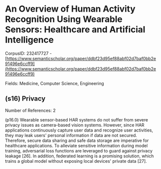 # An Overview of Human Activity Recognition Using Wearable Sensors: Healthcare and Artificial Intelligence

CorpusID: 232417727 - [https://www.semanticscholar.org/paper/ddbf23d95ef88abf02d7baf0bb2e91496e6ccff9](https://www.semanticscholar.org/paper/ddbf23d95ef88abf02d7baf0bb2e91496e6ccff9)

Fields: Medicine, Computer Science, Engineering

## (s16) Privacy
Number of References: 2

(p16.0) Wearable sensor-based HAR systems do not suffer from severe privacy issues as camera-based vision systems. However, since HAR applications continuously capture user data and recognize user activities, they may leak users' personal information if data are not secured. Therefore, secure data sharing and safe data storage are imperative for healthcare applications. To alleviate sensitive information during model training, adversarial loss functions are leveraged to guard against privacy leakage [26]. In addition, federated learning is a promising solution, which trains a global model without exposing local devices' private data [27].
